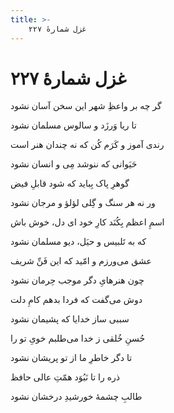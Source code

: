 ```yaml
---
title: >-
    غزل شمارهٔ ۲۲۷
---
```

# غزل شمارهٔ ۲۲۷

<div class="b" id="bn1"><div class="m1"><p>گر چه بر واعظِ شهر این سخن آسان نشود</p></div>
<div class="m2"><p>تا ریا وَرزَد و سالوس مسلمان نشود</p></div></div>
<div class="b" id="bn2"><div class="m1"><p>رندی آموز و کَرَم کُن که نه چندان هنر است</p></div>
<div class="m2"><p>حَیَوانی که ننوشد مِی و انسان نشود</p></div></div>
<div class="b" id="bn3"><div class="m1"><p>گوهرِ پاک بِباید که شود قابلِ فیض</p></div>
<div class="m2"><p>ور نه هر سنگ و گِلی لؤلؤ و مرجان نشود</p></div></div>
<div class="b" id="bn4"><div class="m1"><p>اسمِ اعظم بِکُنَد کارِ خود ای دل، خوش باش</p></div>
<div class="m2"><p>که به تَلبیس و حیَل، دیو مسلمان نشود</p></div></div>
<div class="b" id="bn5"><div class="m1"><p>عشق می‌ورزم و امّید که این فَنِّ شریف</p></div>
<div class="m2"><p>چون هنرهایِ دگر موجب حِرمان نشود</p></div></div>
<div class="b" id="bn6"><div class="m1"><p>دوش می‌گفت که فردا بدهم کامِ دلت</p></div>
<div class="m2"><p>سببی ساز خدایا که پشیمان نشود</p></div></div>
<div class="b" id="bn7"><div class="m1"><p>حُسنِ خُلقی ز خدا می‌طلبم خویِ تو را</p></div>
<div class="m2"><p>تا دگر خاطرِ ما از تو پریشان نشود</p></div></div>
<div class="b" id="bn8"><div class="m1"><p>ذره را تا نَبُوَد همّتِ عالی حافظ</p></div>
<div class="m2"><p>طالبِ چشمهٔ خورشیدِ درخشان نشود</p></div></div>
